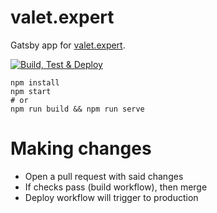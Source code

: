 # valet.expert
Gatsby app for [valet.expert](https:/www.valet.expert).

[![Build, Test & Deploy](https://github.com/AdrianLThomas/valet.expert/actions/workflows/main.yml/badge.svg)](https://github.com/AdrianLThomas/valet.expert/actions/workflows/main.yml)

```
npm install
npm start
# or 
npm run build && npm run serve
```

# Making changes
- Open a pull request with said changes
- If checks pass (build workflow), then merge
- Deploy workflow will trigger to production
